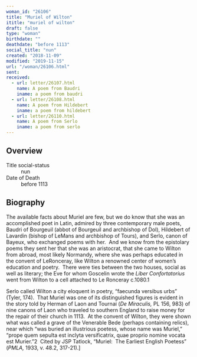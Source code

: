 ```yaml
---
woman_id: "26106"
title: "Muriel of Wilton"
ititle: "muriel of wilton"
draft: false
type: "woman"
birthdate: ""
deathdate: "before 1113"
social_title: "nun"
created: "2018-11-09"
modified: "2019-11-15"
url: "/woman/26106.html"
sent:
received:
  - url: letter/26107.html
    name: A poem from Baudri
    iname: a poem from baudri
  - url: letter/26108.html
    name: A poem from Hildebert
    iname: a poem from hildebert
  - url: letter/26110.html
    name: A poem from Serlo
    iname: a poem from serlo
---
```

<h2 class="mt-4">Overview</h2><dt>Title social-status</dt><dd>nun</dd><dt>Date of Death</dt><dd>before 1113</dd><h2 class="mt-4">Biography</h2><p>The available facts about Muriel are few, but we do know that she was an accomplished poet in Latin, admired by three contemporary male poets, Baudri of Bourgeuil (abbot of Bourgeuil and archbishop of Dol), Hildebert of Lavardin (bishop of LeMans and archbishop of Tours), and Serlo, canon of Bayeux, who exchanged poems with her.&nbsp; And we know from the epistolary poems they sent her that she was an aristocrat, that she came to Wilton from abroad, most likely Normandy, where she was perhaps educated in the convent of LeRonceray, like Wilton a renowned center of women’s education and poetry.&nbsp; There were ties between the two houses, social as well as literary; the Eve for whom Goscelin wrote the <i>Liber Confortatorius</i> went from Wilton to a cell attached to Le Ronceray c.1080.1 &nbsp;</p><p>Serlo called Wilton a city eloquent in poetry, “faecunda versibus urbs” (Tyler, 174).&nbsp; That Muriel was one of its distinguished figures is evident in the story told by Herman of Laon and Tournai (<em>De Miraculis,</em> PL 156, 983) of nine canons of Laon who traveled to southern England to raise money for the repair of their church in 1113.&nbsp; At the convent of Wilton, they were shown what was called a grave of the Venerable Bede (perhaps containing relics), near which “was buried an illustrious poetess, whose name was Muriel,” “prope quem sepulta est inclyta versificatrix, quae proprio nomine vocata est Murier.”2&nbsp; Cited by JSP Tatlock, “Muriel:&nbsp; The Earliest English Poetess” (<i>PMLA,</i> 1933, v. 48.2, 317-21).]</p><p>&nbsp;</p>